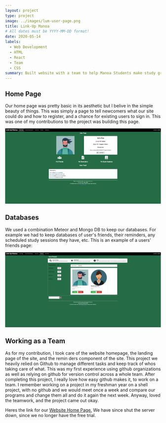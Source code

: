 ```yaml
---
layout: project
type: project
image: ../images/lum-user-page.png
title: Link-Up Manoa
# All dates must be YYYY-MM-DD format!
date: 2020-05-14
labels:
  - Web Development
  - HTML
  - React
  - Team
  - CSS
summary: Built website with a team to help Manoa Students make study groups and meet peers in similar majors.
---
```


## Home Page

Our home page was pretty basic in its aesthetic but I belive in the simple beauty of things. This was simply a page to tell newcomers what our site could do and how to register, and a chance for existing users to sign in. This was one of my contributions to the project was building this page. 

<img class="ui image" src="/images/lum-user-page.png">

## Databases

We used a combination Meteor and Mongo DB to keep our databases. For example we had to keep databases of user's friends, their reminders, any scheduled study sessions they have, etc. This is an example of a users' friends page:

<img class="ui image" src="/images/lum-friends.png">

## Working as a Team 

As for my contribution, I took care of the website homepage, the landing page of the site, and the remin ders component of the site. This project we heavily relied on Github to manage different tasks and keep track of whos taking care of what. This was my first experience using github organizations as well as relying on github for version control across a whole team. After completing this project, I really love how easy github makes it, to work on a team. I remember working on a project in my freshman year on a shell project, with no github and we would meet once a week and compare our programs and change them all and do it again the next week. Anyway, loved the teamwork, and the project came out okay.

Heres the link for our <a href="https://link-up-manoa.github.io/">Website Home Page.<a/> We have since shut the server down, since we no longer have the free trial.

